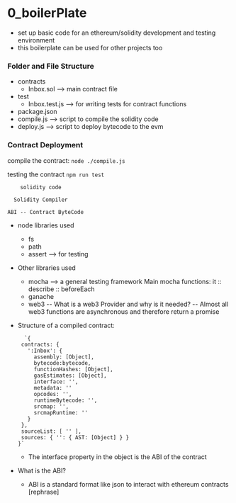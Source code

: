 # 0_boilerPlate

- set up basic code for an ethereum/solidity development and testing environment
- this boilerplate can be used for other projects too

### Folder and File Structure

- contracts
  - Inbox.sol --> main contract file
- test
  - Inbox.test.js --> for writing tests for contract functions
- package.json
- compile.js --> script to compile the solidity code
- deploy.js --> script to deploy bytecode to the evm

### Contract Deployment

compile the contract:
`node ./compile.js`

testing the contract
`npm run test`

        solidity code

      Solidity Compiler

    ABI -- Contract ByteCode

- node libraries used

  - fs
  - path
  - assert --> for testing

- Other libraries used

  - mocha --> a general testing framework
    Main mocha functions: it :: describe :: beforeEach
  - ganache
  - web3
    -- What is a web3 Provider and why is it needed?
    -- Almost all web3 functions are asynchronous and therefore return a promise

- Structure of a compiled contract:

        `{
       contracts: {
         ':Inbox': {
           assembly: [Object],
           bytecode:bytecode,
           functionHashes: [Object],
           gasEstimates: [Object],
           interface: '',
           metadata: ''
           opcodes: '',
           runtimeBytecode: '',
           srcmap: '',
           srcmapRuntime: ''
         }
       },
       sourceList: [ '' ],
       sources: { '': { AST: [Object] } }
      }`

  - The interface property in the object is the ABI of the contract

- What is the ABI?
  - ABI is a standard format like json to interact with ethereum contracts [rephrase]

